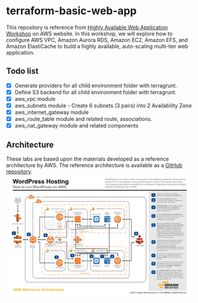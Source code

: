 # terraform-basic-web-app
This repository is reference from [Highly Available Web Application Workshop](https://ha-webapp.workshop.aws/introduction.html) on AWS website.
In this workshop, we will explore how to configure AWS VPC, Amazon Aurora RDS, Amazon EC2, Amazon EFS, and Amazon ElastiCache to build a highly available, auto-scaling multi-tier web application.

## Todo list
- [x] Generate providers for all child environment folder with terragrunt.
- [x] Define S3 backend for all child environment folder with terragrunt.
- [x] aws_vpc module
- [x] aws_subnets module - Create 6 subnets (3 pairs) into 2 Availability Zone
- [x] aws_internet_gateway module
- [x] aws_route_table module and related route, associations.
- [x] aws_nat_gateway module and related components
## Architecture
These labs are based upon the materials developed as a reference architecture by AWS. The reference architecture is available as a [GitHub repository](https://github.com/aws-samples/aws-refarch-wordpress).
![](./aws-refarch-wordpress.jpeg)
